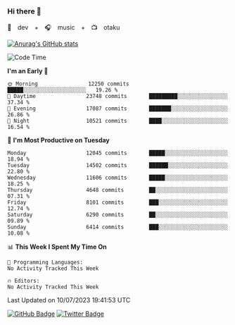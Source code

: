 ### Hi there 👋

🚀　dev　+　🎧　music　+　📺　otaku


[![Anurag's GitHub stats](https://github-readme-stats.vercel.app/api?username=koheitasaka&count_private=true&show_icons=true&theme=monokai)](https://github.com/koheitasaka/github-readme-stats)

<!--START_SECTION:waka-->
![Code Time](http://img.shields.io/badge/Code%20Time-1%2C161%20hrs%2023%20mins-blue)

**I'm an Early 🐤** 

```text
🌞 Morning                12250 commits       █████░░░░░░░░░░░░░░░░░░░░   19.26 % 
🌆 Daytime                23748 commits       █████████░░░░░░░░░░░░░░░░   37.34 % 
🌃 Evening                17087 commits       ███████░░░░░░░░░░░░░░░░░░   26.86 % 
🌙 Night                  10521 commits       ████░░░░░░░░░░░░░░░░░░░░░   16.54 % 
```
📅 **I'm Most Productive on Tuesday** 

```text
Monday                   12045 commits       █████░░░░░░░░░░░░░░░░░░░░   18.94 % 
Tuesday                  14502 commits       ██████░░░░░░░░░░░░░░░░░░░   22.80 % 
Wednesday                11606 commits       █████░░░░░░░░░░░░░░░░░░░░   18.25 % 
Thursday                 4648 commits        ██░░░░░░░░░░░░░░░░░░░░░░░   07.31 % 
Friday                   8101 commits        ███░░░░░░░░░░░░░░░░░░░░░░   12.74 % 
Saturday                 6290 commits        ██░░░░░░░░░░░░░░░░░░░░░░░   09.89 % 
Sunday                   6414 commits        ███░░░░░░░░░░░░░░░░░░░░░░   10.08 % 
```


📊 **This Week I Spent My Time On** 

```text
💬 Programming Languages: 
No Activity Tracked This Week

🔥 Editors: 
No Activity Tracked This Week
```


 Last Updated on 10/07/2023 19:41:53 UTC
<!--END_SECTION:waka-->

[![GitHub Badge](https://img.shields.io/badge/GitHub-100000?style=for-the-badge&logo=github&logoColor=white)](https://github.com/koheitasaka)
[![Twitter Badge](https://img.shields.io/badge/Twitter-1DA1F2?style=for-the-badge&logo=twitter&logoColor=white)](https://twitter.com/sleep_asleep_)
